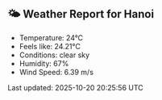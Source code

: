 <!-- WEATHER-START -->
## 🌤 Weather Report for Hanoi

- Temperature: 24°C
- Feels like: 24.21°C
- Conditions: clear sky
- Humidity: 67%
- Wind Speed: 6.39 m/s

Last updated: 2025-10-20 20:25:56 UTC
<!-- WEATHER-END -->
